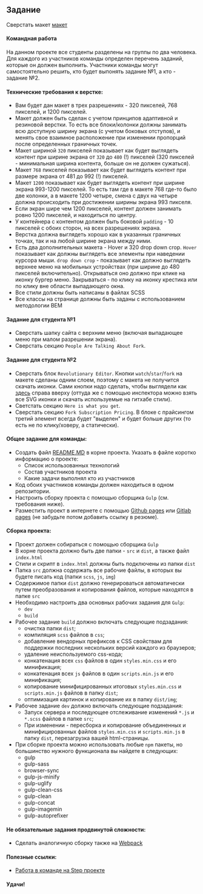 ## Задание

Сверстать макет [макет](https://www.figma.com/file/9lLwBJciU4yjDZBSnqqXSS/Forkio?node-id=0%3A1)

#### Командная работа

На данном проекте все студенты разделены на группы по два человека. Для каждого из участников команды определен перечень заданий, которые он должен выполнить. Участники команды могут самостоятельно решить, кто будет выпонять задание №1, а кто - задание №2.

#### Технические требования к верстке:

- Вам будет дан макет в трех разрешениях - 320 пикселей, 768 пикселей, и 1200 пикселей.
- Макет должен быть сделан с учетом принципов адаптивной и резиновой верстки. То есть все блоки/колонки должны занимать всю доступную ширину экрана (с учетом боковых отступов), и менять свое взаимное расположение при изменении пропорций после определенных граничных точек.
- Макет шириной `320` пикселей показывает как будет выглядеть контент при ширине экрана от `320` до `480` (!) пикселей (320 пикселей - минимальная ширина контента, больше он не должен сужаться).
- Макет `768` пикселей показывает как будет выглядеть контент при размере экрана от 481 до 992 (!) пикселей.
- Макет `1200` показывает как будет выглядеть контент при ширине экрана 993-1200 пикселей. То есть там где в макете 768 где-то было две колонки, а в макете 1200 четыре, смена с двух на четыре должна происходить при достижении ширины экрана 993 пикселя.
- Если экран шире чем 1200 пикселей, контент должен занимать ровно 1200 пикселей, и находиться по центру.
- У контейнера с контентом должен быть боковой `padding` - 10 пикселей с обоих сторон, на всех разрешениях экрана.
- Верстка должна выглядеть хорошо как в указанных граничных точках, так и на любой ширине экрана между ними.
- Есть два дополнительных макета - Hover и 320 drop down crop. `Hover` показывает как должны выглядеть все элементы при наведении курсора мыши. `drop down crop` - показывает как должно выглядеть верхнее меню на мобильных устройствах (при ширине до 480 пикселей включительно). Открываться оно должно при клике на иконку бургер меню. Закрываться - по клику на иконку крестика или по клику вне области выпадающего окна.
- Все стили должны быть написаны в файлах SCSS
- Все классы на странице должны быть заданы с использованием методологии BEM

#### Задание для студента №1

- Сверстать шапку сайта с верхним меню (включая выпадающее меню при малом разрешении экрана).
- Сверстать секцию `People Are Talking About Fork`.

#### Задание для студента №2

- Сверстать блок `Revolutionary Editor`. Кнопки `watch`/`star`/`fork` на макете сделаны одним слоем, поэтому с макета не получится скачать иконки. Сами кнопки надо сделать, чтобы выглядели как [здесь](https://github.com/baxterthehacker/public-repo) справа вверху (оттуда же с помощью инспектора можно взять все SVG иконки и скачать используемые на гитхабе стили).
- Светстать секцию `Here is what you get`.
- Сверстать секцию `Fork Subscription Pricing`. В блоке с прайсингом третий элемент всегда будет "выделен" и будет больше других (то есть не по клику/ховеру, а статически).

#### Общее задание для команды:

- Создать файл [README.MD](https://dan-it.gitlab.io/fe-book/teamwork/readme.html) в корне проекта. Указать в файле коротко информацию о проекте:
  - Список использованных технологий
  - Состав участников проекта
  - Какие задачи выполнял кто из участников
- Код обоих участников команды должен находиться в одном репозитории.
- Настроить сборку проекта с помощью сборщика `Gulp` (см. требования ниже).
- Разместить проект в интернете с помощью [Github pages](https://pages.github.com/) или [Gitlab pages](https://docs.gitlab.com/ee/user/project/pages/) (не забудьте потом добавить ссылку в резюме).

#### Сборка проекта:

- Проект должен собираться с помощью сборщика `Gulp`
- В корне проекта должно быть две папки - `src` и `dist`, а также файл `index.html`
- Стили и скрипт в `index.html` должны быть подключены из папки `dist`
- Папка `src` должна содержать все рабочие файлы, в которых вы будете писать код (папки `scss`, `js`, `img`)
- Содержимое папки `dist` должно генерироваться автоматически путем преобразования и копирования файлов, которые находятся в папке `src`
- Необходимо настроить два основных рабочих задания для `Gulp`:
  - `dev`
  - `build`
- Рабочее задание `build` должно включать следующие подзадания:
  - очистка папки `dist`;
  - компиляция `scss` файлов в `css`;
  - добавление вендорных префиксов к CSS свойствам для поддержки последних нескольких версий каждого из браузеров;
  - удаление неиспользуемого css-кода;
  - конкатенация всех `css` файлов в один `styles.min.css` и его минификация;
  - конкатенация всех `js` файлов в один `scripts.min.js` и его минификация;
  - копирование минифицированных итоговых `styles.min.css` и `scripts.min.js` файлов в папку `dist`;
  - оптимизация картинок и копирование их в папку `dist/img`;
- Рабочее задание `dev` должно включать следующие подзадания:
  - Запуск сервера и последующее отслеживание изменений `*.js` и `*.scss` файлов в папке `src`;
  - При изменении - пересборка и копирование объединенных и минифицированных файлов `styles.min.css` и `scripts.min.js` в папку `dist`, перезагрузка вашей html-страницы.
- При сборке проекта можно использовать любые `npm` пакеты, но большинство нужного функционала вы найдете в следующих:
  - gulp
  - gulp-sass
  - browser-sync
  - gulp-js-minify
  - gulp-uglify
  - gulp-clean-css
  - gulp-clean
  - gulp-concat
  - gulp-imagemin
  - gulp-autoprefixer

#### Не обязательные задания продвинутой сложности:

- Сделать аналогичную сборку также на [Webpack](https://learn.javascript.ru/screencast/webpack)

#### Полезные ссылки:

- [Работа в команде на Step проекте](https://dan-it.gitlab.io/fe-book/teamwork/step.html)

#### Удачи!
